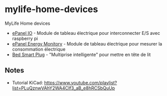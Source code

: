# mylife-home-devices
MyLife Home devices

 - [ePanel IO](epanel-io/README.md) - Module de tableau électrique pour interconnecter E/S avec raspberry pi
 - [ePanel Energy Monitory](epanel-energy-monitor/README.md) - Module de tableau électrique pour mesurer la consommation électrique
 - [Bed Smart Plug](bed-smart-plug/README.md) - "Multiprise intelligente" pour mettre en tête de lit

## Notes
 - Tutorial KiCad: https://www.youtube.com/playlist?list=PLuQznwVAhY2WA4CIf3_aB_e8hRCSbQuUp